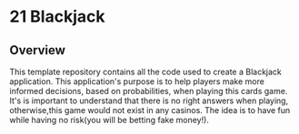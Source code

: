 # 21 Blackjack

## Overview

This template repository contains all the code used to create a Blackjack application. This application's purpose is to help players make more informed decisions, based on probabilities, when playing this cards game. It's is important to understand that there is no right answers when playing, otherwise,this game would not exist in any casinos. The idea is to have fun while having no risk(you will be betting fake money!).

